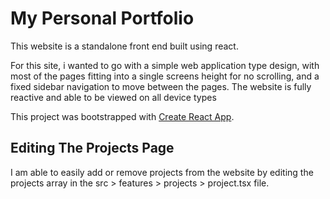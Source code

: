 # My Personal Portfolio

This website is a standalone front end built using react.

For this site, i wanted to go with a simple web application type design, with most of the pages fitting into a single screens height for no scrolling, and a fixed sidebar navigation to move between the pages. The website is fully reactive and able to be viewed on all device types

This project was bootstrapped with [Create React App](https://github.com/facebook/create-react-app).

## Editing The Projects Page

I am able to easily add or remove projects from the website by editing the projects array in the src > features > projects > project.tsx file.
